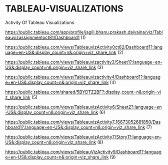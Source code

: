 # TABLEAU-VISUALIZATIONS
Activity Of Tableau Visualizations

https://public.tableau.com/app/profile/jagili.bhanu.prakash.daivajna/viz/Tableauvizassignmentoct81/Dashboard1 (1)

https://public.tableau.com/views/TableauvizActivity0ct82/Dashboard1?:language=en-US&:display_count=n&:origin=viz_share_link (2)

https://public.tableau.com/views/Tableauvizactivity3/Sheet1?:language=en-US&:display_count=n&:origin=viz_share_link (3)

https://public.tableau.com/views/Tableauvizactivity4/Dashboard1?:language=en-US&:display_count=n&:origin=viz_share_link (4)

https://public.tableau.com/shared/5BYDTZ2BF?:display_count=n&:origin=viz_share_link (5)

https://public.tableau.com/views/TableauvizActivity6/Sheet2?:language=en-US&:display_count=n&:origin=viz_share_link (6)

https://public.tableau.com/views/TableauvizActivity7_16673052681850/Dashboard1?:language=en-US&:display_count=n&:origin=viz_share_link (7)

https://public.tableau.com/views/TableauvizActivity7/Story1?:language=en-US&:display_count=n&:origin=viz_share_link (8)

https://public.tableau.com/views/TableauVizActivity9/Dashboard1?:language=en-US&:display_count=n&:origin=viz_share_link (9)

